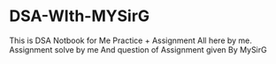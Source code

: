 # DSA-WIth-MYSirG
This is DSA Notbook for Me Practice + Assignment All here by me.
Assignment solve by me And question of Assignment given By MySirG
